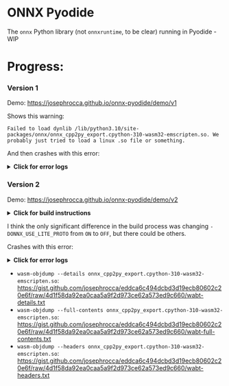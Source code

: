 # ONNX Pyodide
The `onnx` Python library (not `onnxruntime`, to be clear) running in Pyodide - WIP

# Progress:

### Version 1

Demo: https://josephrocca.github.io/onnx-pyodide/demo/v1

Shows this warning:

```
Failed to load dynlib /lib/python3.10/site-packages/onnx/onnx_cpp2py_export.cpython-310-wasm32-emscripten.so. We probably just tried to load a linux .so file or something.
```

And then crashes with this error:

<details>
  <summary><b>Click for error logs</b></summary>
  
```
Uncaught PythonError: Traceback (most recent call last):
  File "/lib/python3.10/asyncio/futures.py", line 201, in result
    raise self._exception
  File "/lib/python3.10/asyncio/tasks.py", line 232, in __step
    result = coro.send(None)
  File "/lib/python3.10/_pyodide/_base.py", line 531, in eval_code_async
    await CodeRunner(
  File "/lib/python3.10/_pyodide/_base.py", line 359, in run_async
    await coroutine
  File "<exec>", line 9, in <module>
  File "/lib/python3.10/site-packages/onnx/__init__.py", line 6, in <module>
    from .onnx_cpp2py_export import ONNX_ML  # noqa
ImportError: dynamic module does not define module export function (PyInit_onnx_cpp2py_export)

    at new_error (pyodide.asm.js:10:179954)
    at pyodide.asm.wasm:0xe78a8
    at pyodide.asm.wasm:0xee978
    at method_call_trampoline (pyodide.asm.js:10:229349)
    at pyodide.asm.wasm:0x1313a1
    at pyodide.asm.wasm:0x202469
    at pyodide.asm.wasm:0x16ca9e
    at pyodide.asm.wasm:0x1318b5
    at pyodide.asm.wasm:0x1319af
    at pyodide.asm.wasm:0x131a52
    at pyodide.asm.wasm:0x1eb770
    at pyodide.asm.wasm:0x1e579f
    at pyodide.asm.wasm:0x131a95
    at pyodide.asm.wasm:0x1ed552
    at pyodide.asm.wasm:0x1eb1b2
    at pyodide.asm.wasm:0x1e579f
    at pyodide.asm.wasm:0x131a95
    at pyodide.asm.wasm:0xee1af
    at pyodide.asm.wasm:0xee050
    at Module.callPyObjectKwargs (pyodide.asm.js:10:123403)
    at Module.callPyObject (pyodide.asm.js:10:123781)
    at wrapper (pyodide.asm.js:10:219389)
```
</details>
  
### Version 2
  
Demo: https://josephrocca.github.io/onnx-pyodide/demo/v2

<details>
  <summary><b>Click for build instructions</b></summary>
 
```bash
git clone --branch v21.12 https://github.com/onnx/onnx
cd onnx
git submodule update --init --recursive

pip install pyodide-build
pip install "pybind11[global]"

# install emscripten
git clone https://github.com/emscripten-core/emsdk
cd emsdk
pyodide config get emscripten_version  # this line is needed due to: https://github.com/pyodide/pyodide/issues/3430
PYODIDE_EMSCRIPTEN_VERSION=$(pyodide config get emscripten_version)
./emsdk install ${PYODIDE_EMSCRIPTEN_VERSION}
./emsdk activate ${PYODIDE_EMSCRIPTEN_VERSION}
source emsdk_env.sh
cd ../

# install protobuf (not just binary)
git clone https://github.com/protocolbuffers/protobuf.git
cd protobuf
git checkout v3.20.2
git submodule update --init --recursive
mkdir build_source && cd build_source
cmake ../cmake -Dprotobuf_BUILD_SHARED_LIBS=OFF -DCMAKE_INSTALL_PREFIX=/usr -DCMAKE_INSTALL_SYSCONFDIR=/etc -DCMAKE_POSITION_INDEPENDENT_CODE=ON -Dprotobuf_BUILD_TESTS=OFF -DCMAKE_BUILD_TYPE=Release
make -j$(nproc)
sudo make install
cd ../../
export PATH="$(pwd)/protobuf/build_source:$PATH"

# add some extra cmake variables like `set_property(GLOBAL PROPERTY TARGET_SUPPORTS_SHARED_LIBS TRUE)` - see the file for the rest, including references to explanations
curl https://gist.githubusercontent.com/josephrocca/9740493cd72e5be587177b31b40ed8f5/raw/509fab5dc03bec8aa598e7fbce16330de94893ca/overwriteProp.cmake > overwriteProp.cmake

# currently the only edit needed for CMakeLists.txt is to remove `,--exclude-libs,ALL` from line 492 - see explanation here: https://github.com/pyodide/pyodide/issues/3427#issuecomment-1374422693
curl https://gist.githubusercontent.com/josephrocca/9740493cd72e5be587177b31b40ed8f5/raw/ef697fb45c5a00523c266b5265abb11cef2810e7/CMakeLists.txt > CMakeLists.txt

export CMAKE_ARGS="-DONNX_USE_LITE_PROTO=OFF -DProtobuf_INCLUDE_DIR=$(pwd)/protobuf/src -DProtobuf_LIBRARIES=$(pwd)/protobuf/build_source/libprotobuf.a -Dpybind11_DIR=$(python -c 'import pybind11 as _; print(_.__path__[0])')/share/cmake/pybind11 -DPYTHON_INCLUDE_DIR=$(python -c "import sysconfig; print(sysconfig.get_path('include'))") -DPYTHON_LIBRARY=$(python -c "import sysconfig; print(sysconfig.get_config_var('LIBDIR'))") -DCMAKE_PROJECT_INCLUDE=$(pwd)/overwriteProp.cmake -DCMAKE_C_FLAGS=\"-fPIC\" -DCMAKE_CXX_FLAGS=\"-fPIC\""

# build
pyodide build --exports whole_archive


##########################
#  OPTIONAL STUFF BELOW  #
##########################

# install wabt to inspect generated .so (wasm) file
sudo apt update
sudo apt install ninja-build
git clone --recursive https://github.com/WebAssembly/wabt
cd wabt
git submodule update --init
make

cd dist
unzip /workspaces/onnx/dist/onnx-1.13.0-cp310-cp310-emscripten_3_1_27_wasm32.whl
cd ../

/workspaces/onnx/wabt/bin/wasm-objdump --full-contents /workspaces/onnx/dist/onnx/onnx_cpp2py_export.cpython-310-wasm32-emscripten.so > wabt-full-contents.txt
/workspaces/onnx/wabt/bin/wasm-objdump --details /workspaces/onnx/dist/onnx/onnx_cpp2py_export.cpython-310-wasm32-emscripten.so > wabt-details.txt
/workspaces/onnx/wabt/bin/wasm-objdump --disassemble /workspaces/onnx/dist/onnx/onnx_cpp2py_export.cpython-310-wasm32-emscripten.so > wabt-disassemble.txt
/workspaces/onnx/wabt/bin/wasm-objdump --headers /workspaces/onnx/dist/onnx/onnx_cpp2py_export.cpython-310-wasm32-emscripten.so > wabt-headers.txt

```
</details>
  
I think the only significant difference in the build process was changing `-DONNX_USE_LITE_PROTO` from `ON` to `OFF`, but there could be others.

Crashes with this error:

<details>
  <summary><b>Click for error logs</b></summary>
  
```
Uncaught PythonError: Traceback (most recent call last):
  File "/lib/python3.10/asyncio/futures.py", line 201, in result
    raise self._exception
  File "/lib/python3.10/asyncio/tasks.py", line 234, in __step
    result = coro.throw(exc)
  File "/lib/python3.10/_pyodide/_base.py", line 531, in eval_code_async
    await CodeRunner(
  File "/lib/python3.10/_pyodide/_base.py", line 359, in run_async
    await coroutine
  File "<exec>", line 7, in <module>
  File "/lib/python3.10/site-packages/micropip/_micropip.py", line 600, in install
    await gather(*wheel_promises)
  File "/lib/python3.10/asyncio/futures.py", line 284, in __await__
    yield self  # This tells Task to wait for completion.
  File "/lib/python3.10/asyncio/tasks.py", line 304, in __wakeup
    future.result()
  File "/lib/python3.10/asyncio/futures.py", line 201, in result
    raise self._exception
  File "/lib/python3.10/asyncio/tasks.py", line 234, in __step
    result = coro.throw(exc)
  File "/lib/python3.10/site-packages/micropip/_micropip.py", line 247, in install
    await self.load_libraries(target)
  File "/lib/python3.10/site-packages/micropip/_micropip.py", line 238, in load_libraries
    await gather(*map(lambda dynlib: loadDynlib(dynlib, False), dynlibs))
  File "/lib/python3.10/asyncio/futures.py", line 284, in __await__
    yield self  # This tells Task to wait for completion.
  File "/lib/python3.10/asyncio/tasks.py", line 304, in __wakeup
    future.result()
  File "/lib/python3.10/asyncio/futures.py", line 201, in result
    raise self._exception
pyodide.JsException: TypeError: Cannot read properties of undefined (reading 'apply')

    at new_error (pyodide.asm.js:10:179954)
    at pyodide.asm.wasm:0xe78a8
    at pyodide.asm.wasm:0xee978
    at method_call_trampoline (pyodide.asm.js:10:229349)
    at pyodide.asm.wasm:0x1313a1
    at pyodide.asm.wasm:0x202469
    at pyodide.asm.wasm:0x16ca9e
    at pyodide.asm.wasm:0x1318b5
    at pyodide.asm.wasm:0x1319af
    at pyodide.asm.wasm:0x131a52
    at pyodide.asm.wasm:0x1eb770
    at pyodide.asm.wasm:0x1e579f
    at pyodide.asm.wasm:0x131a95
    at pyodide.asm.wasm:0x1ed552
    at pyodide.asm.wasm:0x1eb1b2
    at pyodide.asm.wasm:0x1e579f
    at pyodide.asm.wasm:0x131a95
    at pyodide.asm.wasm:0xee1af
    at pyodide.asm.wasm:0xee050
    at Module.callPyObjectKwargs (pyodide.asm.js:10:123403)
    at Module.callPyObject (pyodide.asm.js:10:123781)
    at wrapper (pyodide.asm.js:10:219389)
```
</details>

* `wasm-objdump --details onnx_cpp2py_export.cpython-310-wasm32-emscripten.so`: https://gist.github.com/josephrocca/eddca6c494dcbd3d19ecb80602c20e6f/raw/4d1f58da92ea0caa5a9f2d973ce62a573ed9c660/wabt-details.txt
* `wasm-objdump --full-contents onnx_cpp2py_export.cpython-310-wasm32-emscripten.so`: https://gist.github.com/josephrocca/eddca6c494dcbd3d19ecb80602c20e6f/raw/4d1f58da92ea0caa5a9f2d973ce62a573ed9c660/wabt-full-contents.txt
* `wasm-objdump --headers onnx_cpp2py_export.cpython-310-wasm32-emscripten.so`: https://gist.github.com/josephrocca/eddca6c494dcbd3d19ecb80602c20e6f/raw/4d1f58da92ea0caa5a9f2d973ce62a573ed9c660/wabt-headers.txt

